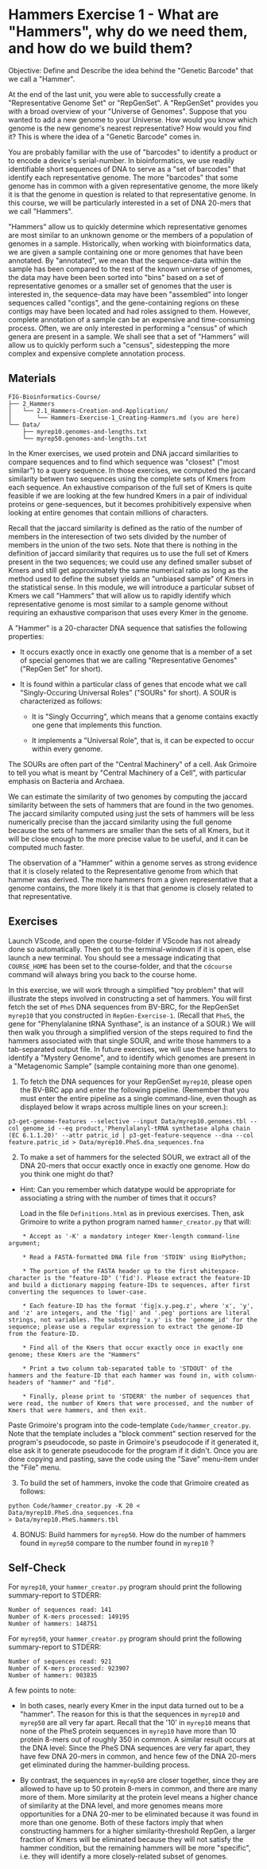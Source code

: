 # Hammers Exercise 1 - What are "Hammers", why do we need them, and how do we build them?

Objective: Define and Describe the idea behind the "Genetic Barcode" that we call a "Hammer".

At the end of the last unit, you were able to successfully create a "Representative Genome Set" or "RepGenSet". A "RepGenSet" provides you with a broad overview of your "Universe of Genomes". Suppose that you wanted to add a new genome to your Universe. How would you know which genome is the new genome's nearest representative? How would you find it? This is where the idea of a "Genetic Barcode" comes in. 

You are probably familiar with the use of "barcodes" to identify a product or to encode a device's serial-number. In bioinformatics, we use readily identifiable short sequences of DNA to serve as a "set of barcodes" that identify each representative genome. The more "barcodes" that some genome has in common with a given representative genome, the more likely it is that the genome in question is related to that representative genome. In this course, we will be particularly interested in a set of DNA 20-mers that we call "Hammers".

"Hammers" allow us to quickly determine which representative genomes are most similar to an unknown genome or the members of a population of genomes in a sample. Historically, when working with bioinformatics data, we are given a sample containing one or more genomes that have been annotated. By "annotated", we mean that the sequence-data within the sample has been compared to the rest of the known universe of genomes, the data may have been been sorted into "bins" based on a set of representative genomes or a smaller set of genomes that the user is interested in, the sequence-data may have been "assembled" into longer sequences called "contigs", and the gene-containing regions on these contigs may have been located and had roles assigned to them. However, complete annotation of a sample can be an expensive and time-consuming process. Often, we are only interested in performing a "census" of which genera are present in a sample. We shall see that a set of "Hammers" will allow us to quickly perform such a "census", sidestepping the more complex and expensive complete annotation process.

## Materials

```
FIG-Bioinformatics-Course/
├── 2_Hammers
│   └── 2.1_Hammers-Creation-and-Application/
│       └── Hammers-Exercise-1_Creating-Hammers.md (you are here)
└── Data/
    ├── myrep10.genomes-and-lengths.txt
    └── myrep50.genomes-and-lengths.txt
```

In the Kmer exercises, we used protein and DNA jaccard similarities to compare sequences
and to find which sequence was "closest" ("most similar") to a query sequence.
In those exercises, we computed the jaccard similarity betwen two sequences using the complete sets of Kmers from each sequence. An exhaustive comparison of the full set of Kmers is quite feasible if we are looking at the few hundred Kmers in a pair of individual proteins or gene-sequences, but it becomes prohibitively expensive when looking at entire genomes that contain millions of characters.

Recall that the jaccard similarity is defined as the ratio of the number of members in the interesection of two sets divided by the number of members in the union of the two sets. 
Note that there is nothing in the definition of jaccard similarity that requires us to use the full set of Kmers present in the two sequences; we could use any defined smaller subset of Kmers and still get approximately the same numerical ratio as long as the method used to define the subset yields an "unbiased sample" of Kmers in the statistical sense. In this module,
we will introduce a particular subset of Kmers we call "Hammers" that will allow us to rapidly identify which representative genome is most similar to a sample genome without requiring an exhaustive comparison that uses every Kmer in the genome.

A "Hammer" is a 20-character DNA sequence that satisfies the following properties:

* It occurs exactly once in exactly one genome that is a member of a set of special genomes that we are calling "Representative Genomes" ("RepGen Set" for short).

* It is found within a particular class of genes that encode what we call "Singly-Occuring Universal Roles" ("SOURs" for short). A SOUR is characterized as follows:

    *  It is "Singly Occurring", which means that a genome contains exactly one gene that implements this function.

    * It implements a "Universal Role", that is, it can be expected to occur within every genome.

The SOURs are often part of the "Central Machinery" of a cell. Ask Grimoire to tell you what is meant by "Central Machinery of a Cell", with particular emphasis on Bacteria and Archaea.

We can estimate the similarity of two genomes by computing the jaccard similarity between the sets of hammers that are found in the two genomes. The jaccard similarity computed using just the sets of hammers will be less numerically precise than the jaccard similarity using the full genome because the sets of hammers are smaller than the sets of all Kmers, but it will be close enough to the more precise value to be useful, and it can be computed much faster.

The observation of a "Hammer" within a genome serves as strong evidence that it is closely related to the Representative genome from which that hammer was derived. The more hammers from a given representative that a genome contains, the more likely it is that that genome is closely related to that representative.

## Exercises

Launch VScode, and open the course-folder
if VScode has not already done so automatically.
Then got to the terminal-windown if it is open,
else launch a new terminal.
You should see a message indicating that `COURSE_HOME`
has been set to the course-folder, and that the
`cdcourse` command will always bring you back
to the course home.

In this exercise, we will work through a simplified "toy problem" that will illustrate the steps involved in constructing a set of hammers.
You will first fetch the set of `PheS` DNA sequences from BV-BRC, for the RepGenSet `myrep10` that you constructed in `RepGen-Exercise-1`. (Recall that `PheS`, the gene for "Phenylalanine tRNA Synthase", is an instance of a SOUR.)
We will then walk you through a simplified version of the steps required to find the hammers associated with that single SOUR, and write those hammers to a tab-separated output file.
In future exercises, we will use these hammers to identify a "Mystery Genome",
and to identify which genomes are present in a "Metagenomic Sample" (sample containing more than one genome).

1. To fetch the DNA sequences for your RepGenSet `myrep10`, please open the BV-BRC app and enter the following pipeline. (Remember that you must enter the entire pipeline as a single command-line, even though as displayed below it wraps across multiple lines on your screen.):

```
p3-get-genome-features --selective --input Data/myrep10.genomes.tbl --col genome_id --eq product,'Phenylalanyl-tRNA synthetase alpha chain (EC 6.1.1.20)' --attr patric_id | p3-get-feature-sequence --dna --col feature.patric_id > Data/myrep10.PheS.dna_sequences.fna
```
2. To make a set of hammers for the selected SOUR, we extract all of the DNA 20-mers that occur exactly once in exactly one genome. How do you think one might do that?
* Hint: Can you remember which datatype would be appropriate for associating a string with the number of times that it occurs?

    Load in the file `Definitions.html` as in previous exercises. Then, ask Grimoire to write a python program named `hammer_creator.py` that will:

```
    * Accept as '-K' a mandatory integer Kmer-length command-line argument;
        
    * Read a FASTA-formatted DNA file from 'STDIN' using BioPython;
    
    * The portion of the FASTA header up to the first whitespace-character is the "feature-ID" ('fid'). Please extract the feature-ID and build a dictionary mapping feature-IDs to sequences, after first converting the sequences to lower-case.

    * Each feature-ID has the format 'fig|x.y.peg.z', where 'x', 'y', and 'z' are integers, and the 'fig|' and '.peg' portions are literal strings, not variables. The substring 'x.y' is the 'genome_id' for the sequence; please use a regular expression to extract the genome-ID from the feature-ID. 
    
    * Find all of the Kmers that occur exactly once in exactly one genome; these Kmers are the "Hammers"

    * Print a two column tab-separated table to 'STDOUT' of the hammers and the feature-ID that each hammer was found in, with column-headers of "hammer" and "fid".

    * Finally, please print to 'STDERR' the number of sequences that were read, the number of Kmers that were processed, and the number of Kmers that were hammers, and then exit.
```

Paste Grimoire's program into the code-template `Code/hammer_creator.py`.
Note that the template includes a "block comment" section reserved for the program's pseudocode, so paste in Grimoire's pseudocode if it generated it, else ask it to generate pseudocode for the program if it didn't. Once you are done copying and pasting, save the code using the "Save" menu-item under the "File" menu.

3. To build the set of hammers, invoke the code that Grimoire created as follows:

```
python Code/hammer_creator.py -K 20 < Data/myrep10.PheS.dna_sequences.fna
> Data/myrep10.PheS.hammers.tbl
```

4. BONUS: Build hammers for `myrep50`.
How do the number of hammers found in `myrep50` compare to the number found in `myrep10` ?

## Self-Check

For `myrep10`, your `hammer_creator.py` program should print the following summary-report to STDERR:

```
Number of sequences read: 141
Number of K-mers processed: 149195
Number of hammers: 148751
```

For `myrep50`, your `hammer_creator.py` program should print the following summary-report to STDERR:

```
Number of sequences read: 921
Number of K-mers processed: 923907
Number of hammers: 903835
```

A few points to note:

* In both cases, nearly every Kmer in the input data turned out to be a "hammer".
The reason for this is that the sequences in `myrep10` and `myrep50`
are all very far apart. Recall that the '10' in `myrep10` means that
none of the PheS protein sequences in `myrep10` have more
than 10 protein 8-mers out of roughly 350 in common.
A similar result occurs at the DNA level: Since the PheS DNA sequences
are very far apart, they have few DNA 20-mers in common,
and hence few of the DNA 20-mers get eliminated during the hammer-building process.

* By contrast, the sequences in `myrep50` are closer together,
since they are allowed to have up to 50 protein 8-mers in common,
and there are many more of them. More similarity at the protein level
means a higher chance of similarity at the DNA level, and more genomes
means more opportunities for a DNA 20-mer to be eliminated
because it was found in more than one genome.
Both of these factors imply that when constructing hammers
for a higher similarity-threshold RepGen,
a larger fraction of Kmers will be eliminated because
they will not satisfy the hammer condition,
but the remaining hammers will be more "specific",
i.e. they will identify a more closely-related subset of genomes.

